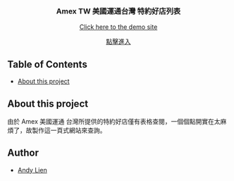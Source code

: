 <h3 align="center"> Amex TW 美國運通台灣 特約好店列表 </h3>
<a href="https://andy922200.github.io/amex-tw-tactical-shop-list/">
  <p align="center">Click here to the demo site</p>
</a>
<a href="https://andy922200.github.io/amex-tw-tactical-shop-list/">
  <p align="center">點擊進入</p>
</a>

## Table of Contents
- [About this project](#about-this-project)

## About this project 
由於 Amex 美國運通 台灣所提供的特約好店僅有表格查閱，一個個點開實在太麻煩了，故製作這一頁式網站來查詢。

## Author
- [Andy Lien](https://github.com/andy922200)